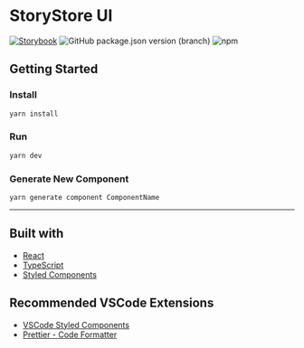 # StoryStore UI

[![Storybook](https://cdn.jsdelivr.net/gh/storybookjs/brand@master/badge/badge-storybook.svg)](https://pmet-public.github.io/storystore-ui)
![GitHub package.json version (branch)](https://img.shields.io/github/package-json/v/pmet-public/storystore-ui/develop)
![npm](https://img.shields.io/npm/v/@storystore/ui)

## Getting Started

### Install

```bash
yarn install
```

### Run

```bash
yarn dev
```

### Generate New Component

```
yarn generate component ComponentName
```

---

## Built with

-   [React](https://reactjs.org/)
-   [TypeScript](https://www.typescriptlang.org/)
-   [Styled Components](https://www.styled-components.com/)

## Recommended VSCode Extensions

-   [VSCode Styled Components](https://marketplace.visualstudio.com/items?itemName=jpoissonnier.vscode-styled-components)
-   [Prettier - Code Formatter](https://marketplace.visualstudio.com/items?itemName=esbenp.prettier-vscode)
